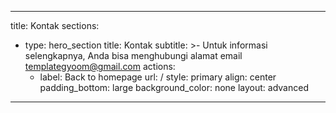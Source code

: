 
---
title: Kontak
sections:
  - type: hero_section
    title: Kontak
    subtitle: >-
      Untuk informasi selengkapnya, Anda bisa menghubungi alamat email templategyoom@gmail.com
    actions:
      - label: Back to homepage
        url: /
        style: primary
    align: center
    padding_bottom: large
    background_color: none
layout: advanced
---
